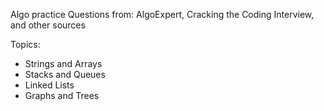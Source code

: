 Algo practice
Questions from: AlgoExpert, Cracking the Coding Interview, and other sources

Topics:
* Strings and Arrays
* Stacks and Queues
* Linked Lists
* Graphs and Trees
